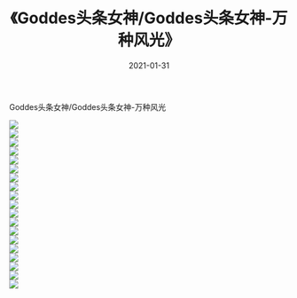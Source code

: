 ﻿---
layout: post
title:  《Goddes头条女神/Goddes头条女神-万种风光》
date:   2021-01-31
img: http://pic.660000.xyz/1:/网络美图/2021/Goddes头条女神/Goddes头条女神-万种风光/000.jpg
categories: [美女, 清纯, 唯美]
---

Goddes头条女神/Goddes头条女神-万种风光

 ![](http://pic.660000.xyz/1:/网络美图/2021/Goddes头条女神/Goddes头条女神-万种风光/001.jpg) <br>![](http://pic.660000.xyz/1:/网络美图/2021/Goddes头条女神/Goddes头条女神-万种风光/002.jpg) <br>![](http://pic.660000.xyz/1:/网络美图/2021/Goddes头条女神/Goddes头条女神-万种风光/003.jpg) <br>![](http://pic.660000.xyz/1:/网络美图/2021/Goddes头条女神/Goddes头条女神-万种风光/004.jpg) <br>![](http://pic.660000.xyz/1:/网络美图/2021/Goddes头条女神/Goddes头条女神-万种风光/005.jpg) <br>![](http://pic.660000.xyz/1:/网络美图/2021/Goddes头条女神/Goddes头条女神-万种风光/006.jpg) <br>![](http://pic.660000.xyz/1:/网络美图/2021/Goddes头条女神/Goddes头条女神-万种风光/007.jpg) <br>![](http://pic.660000.xyz/1:/网络美图/2021/Goddes头条女神/Goddes头条女神-万种风光/008.jpg) <br>![](http://pic.660000.xyz/1:/网络美图/2021/Goddes头条女神/Goddes头条女神-万种风光/009.jpg) <br>![](http://pic.660000.xyz/1:/网络美图/2021/Goddes头条女神/Goddes头条女神-万种风光/010.jpg) <br>![](http://pic.660000.xyz/1:/网络美图/2021/Goddes头条女神/Goddes头条女神-万种风光/011.jpg) <br>![](http://pic.660000.xyz/1:/网络美图/2021/Goddes头条女神/Goddes头条女神-万种风光/012.jpg) <br>![](http://pic.660000.xyz/1:/网络美图/2021/Goddes头条女神/Goddes头条女神-万种风光/013.jpg) <br>![](http://pic.660000.xyz/1:/网络美图/2021/Goddes头条女神/Goddes头条女神-万种风光/014.jpg) <br>![](http://pic.660000.xyz/1:/网络美图/2021/Goddes头条女神/Goddes头条女神-万种风光/015.jpg) <br>![](http://pic.660000.xyz/1:/网络美图/2021/Goddes头条女神/Goddes头条女神-万种风光/016.jpg) <br>![](http://pic.660000.xyz/1:/网络美图/2021/Goddes头条女神/Goddes头条女神-万种风光/017.jpg) <br>![](http://pic.660000.xyz/1:/网络美图/2021/Goddes头条女神/Goddes头条女神-万种风光/018.jpg) <br>![](http://pic.660000.xyz/1:/网络美图/2021/Goddes头条女神/Goddes头条女神-万种风光/019.jpg) <br>